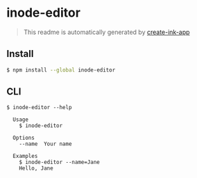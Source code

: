 # inode-editor

> This readme is automatically generated by [create-ink-app](https://github.com/vadimdemedes/create-ink-app)

## Install

```bash
$ npm install --global inode-editor
```

## CLI

```
$ inode-editor --help

  Usage
    $ inode-editor

  Options
    --name  Your name

  Examples
    $ inode-editor --name=Jane
    Hello, Jane
```
